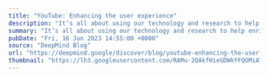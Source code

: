 ```yaml
---
title: "YouTube: Enhancing the user experience"
description: "It’s all about using our technology and research to help enrich people’s lives. Like YouTube — and its mission to give everyone a voice and show them the world."
summary: "It’s all about using our technology and research to help enrich people’s lives. Like YouTube — and its mission to give everyone a voice and show them the world."
pubDate: "Fri, 16 Jun 2023 14:55:00 +0000"
source: "DeepMind Blog"
url: "https://deepmind.google/discover/blog/youtube-enhancing-the-user-experience/"
thumbnail: "https://lh3.googleusercontent.com/RAMu-2QAkfHieGDWkYFQOMiATW-wFi6jMLyC-YJ4f6Jj1H5BlhxQBmfQrb4RS6Sc6DFLFJqBahK3_1--XjoFPdGqYsCdSuTNr-pTcLkRO5SqvReblIQ=w1200-h630-n-nu"
---
```


